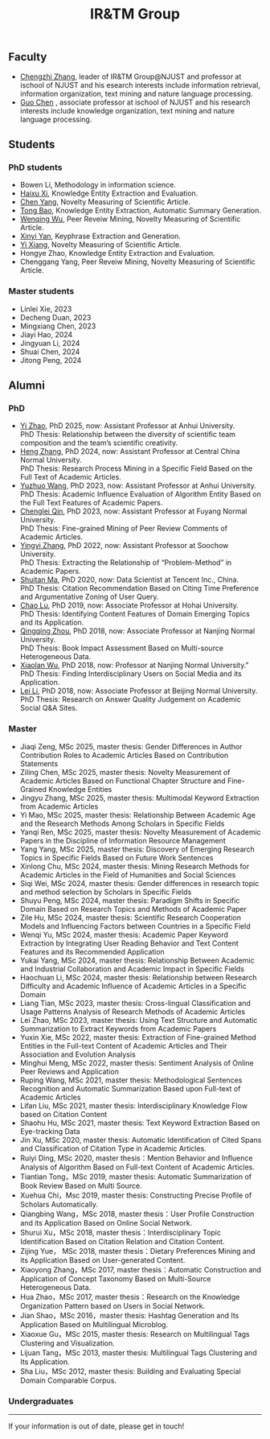 ﻿---
layout: page
title:  IR&TM Group
cover:  false
menu:   true
order:  7
---
## Faculty
* [Chengzhi Zhang](https://chengzhizhang.github.io/), leader of IR&TM Group@NJUST and professor at ischool of NJUST and his esearch interests include information retrieval, information organization, text mining and nature language processing.
* [Guo Chen](https://www.researchgate.net/profile/Guo_Chen13) , associate professor at ischool of NJUST and his research interests include knowledge organization, text mining and nature language processing.

## Students
### PhD students
* Bowen Li, Methodology in information science.
* [Haixu Xi](https://www.researchgate.net/profile/Haixu_Xi2), Knowledge Entity Extraction and Evaluation.
* [Chen Yang](https://yangchen199671.github.io/), Novelty Measuring of Scientific Article.
* [Tong Bao](https://tongbao96.github.io/), Knowledge Entity Extraction, Automatic Summary Generation.
* [Wenqing Wu](https://njust-winchy.github.io/), Peer Reveiw Mining, Novelty Measuring of Scientific Article.
* [Xinyi Yan](https://yan-xinyi.github.io/), Keyphrase Extraction and Generation.
* [Yi Xiang](https://xiangyi-njust.github.io/), Novelty Measuring of Scientific Article.   
* Hongye Zhao, Knowledge Entity Extraction and Evaluation.  
* Chenggang Yang, Peer Reveiw Mining, Novelty Measuring of Scientific Article.  

### Master students
* Linlei Xie, 2023
* Decheng Duan, 2023
* Mingxiang Chen, 2023
* Jiayi Hao, 2024
* Jingyuan Li, 2024
* Shuai Chen, 2024
* Jitong Peng, 2024

## Alumni
### PhD
* [Yi Zhao](https://www.researchgate.net/profile/Yi_Zhao162), PhD 2025, now: Assistant Professor at Anhui University.<br>
  PhD Thesis: Relationship between the diversity of scientific team composition and the team’s scientific creativity.
* [Heng Zhang](https://www.researchgate.net/profile/Heng_Zhang118), PhD 2024, now: Assistant Professor at Central China Normal University.<br>
  PhD Thesis: Research Process Mining in a Specific Field Based on the Full Text of Academic Articles.
* [Yuzhuo Wang](https://www.researchgate.net/profile/Yuzhuo_Wang7), PhD 2023, now: Assistant Professor at Anhui University.<br>
  PhD Thesis: Academic Influence Evaluation of Algorithm Entity Based on the Full Text Features of Academic Papers.
* [Chenglei Qin](https://chengleiqin.github.io/), PhD 2023, now: Assistant Professor at Fuyang Normal University.<br>
  PhD Thesis: Fine-grained Mining of Peer Review Comments of Academic Articles.
* [Yingyi Zhang](http://web.suda.edu.cn/zyy2/), PhD 2022, now: Assistant Professor at Soochow University.<br>
  PhD Thesis: Extracting the Relationship of “Problem-Method” in Academic Papers.
* [Shuitan Ma](http://shutian.me/), PhD 2020, now: Data Scientist at Tencent Inc., China.<br>
  PhD Thesis: Citation Recommendation Based on Citing Time Preference and Argumentative Zoning of User Query.
* [Chao Lu](https://luchao1991.github.io/), PhD 2019, now: Associate Professor at Hohai University.<br>
  PhD Thesis: Identifying Content Features of Domain Emerging Topics and its Application.
* [Qingqing Zhou](https://www.researchgate.net/profile/Qingqing_Zhou8), PhD 2018, now: Associate Professor at Nanjing Normal University.<br>
  PhD Thesis: Book Impact Assessment Based on Multi-source Heterogeneous Data.
* [Xiaolan Wu](https://www.researchgate.net/profile/Wu_Lan3), PhD 2018, now: Professor at Nanjing Normal University."
  PhD Thesis: Finding Interdisciplinary Users on Social Media and its Application.
* [Lei Li](https://www.researchgate.net/profile/Lei_Li68), PhD 2018, now: Associate Professor at Beijing Normal University.<br>
  PhD Thesis: Research on Answer Quality Judgement on Academic Social Q&A Sites.

### Master
* Jiaqi Zeng, MSc 2025, master thesis: Gender Differences in Author Contribution Roles to Academic Articles Based on Contribution Statements
* Ziling Chen, MSc 2025, master thesis: Novelty Measurement of Academic Articles Based on Functional Chapter Structure and Fine-Grained Knowledge Entities
* Jingyu Zhang, MSc 2025, master thesis: Multimodal Keyword Extraction from Academic Articles
* Yi Mao, MSc 2025, master thesis: Relationship Between Academic Age and the Research Methods Among Scholars in Specific Fields
* Yanqi Ren, MSc 2025, master thesis: Novelty Measurement of Academic Papers in the Discipline of Information Resource Management
* Yang Yang, MSc 2025, master thesis: Discovery of Emerging Research Topics in Specific Fields Based on Future Work Sentences
* Xinlong Chu, MSc 2024, master thesis: Mining Research Methods for Academic Articles in the Field of Humanities and Social Sciences
* Siqi Wei, MSc 2024, master thesis: Gender differences in research topic and method selection by Scholars in Specific Fields
* Shuyu Peng, MSc 2024, master thesis: Paradigm Shifts in Specific Domain Based on Research Topics and Methods of Academic Paper
* Zile Hu, MSc 2024, master thesis: Scientific Research Cooperation Models and Influencing Factors between Countries in a Specific Field
* Wenqi Yu, MSc 2024, master thesis: Academic Paper Keyword Extraction by Integrating User Reading Behavior and Text Content Features and its Recommended Application
* Yukai Yang, MSc 2024, master thesis: Relationship Between Academic and Industrial Collaboration and Academic Impact in Specific Fields
* Haochuan Li, MSc 2024, master thesis: Relationship between Research Difficulty and Academic Influence of Academic Articles in a Specific Domain
* Liang Tian, MSc 2023, master thesis: Cross-lingual Classification and Usage Patterns Analysis of Research Methods of Academic Articles
* Lei Zhao, MSc 2023, master thesis: Using Text Structure and Automatic Summarization to Extract Keywords from Academic Papers  
* Yuxin Xie, MSc 2022, master thesis: Extraction of Fine-grained Method Entities in the Full-text Content of Academic Articles and Their Association and Evolution Analysis
* Minghui Meng, MSc 2022, master thesis: Sentiment Analysis of Online Peer Reviews and Application
* Ruping Wang, MSc 2021, master thesis: Methodological Sentences Recognition and Automatic Summarization Based upon Full-text of Academic Articles
* Lifan Liu, MSc 2021, master thesis: Interdisciplinary Knowledge Flow based on Citation Content
* Shaohu Hu, MSc 2021, master thesis: Text Keyword Extraction Based on Eye-tracking Data
* Jin Xu, MSc 2020, master thesis: Automatic Identification of Cited Spans and Classification of Citation Type in Academic Articles.
* Ruiyi Ding, MSc 2020, master thesis：Mention Behavior and Influence Analysis of Algorithm Based on Full-text Content of Academic Articles.
* Tiantian Tong，MSc 2019, master thesis: Automatic Summarization of Book Review Based on Multi Source. 
* Xuehua Chi，Msc 2019, master thesis: Constructing Precise Profile of Scholars Automatically.
* Qiangbing Wang，MSc 2018, master thesis：User Profile Construction and its Application Based on Online Social Network.
* Shurui Xu，MSc 2018, master thesis：Interdisciplinary Topic Identification Based on Citation Relation and Citation Content.
* Zijing Yue， MSc 2018, master thesis：Dietary Preferences Mining and its Application Based on User-generated Content. 
* Xiaoyong Zhang，MSc 2017, master thesis：Automatic Construction and Application of Concept Taxonomy Based on Multi-Source Heterogeneous Data. 
* Hua Zhao，MSc 2017, master thesis：Research on the Knowledge Organization Pattern based on Users in Social Network.
* Jian Shao，MSc 2016，master thesis: Hashtag Generation and Its Application Based on Multilingual Microblog.
* Xiaoxue Gu，MSc 2015, master thesis: Research on Multilingual Tags Clustering and Visualization. 
* Lijuan Tang，MSc 2013, master thesis: Multilingual Tags Clustering and Its Application. 
* Sha Liu，MSc 2012, master thesis: Building and Evaluating Special Domain Comparable Corpus. 

### Undergraduates

---

If your information is out of date, please get in touch!



